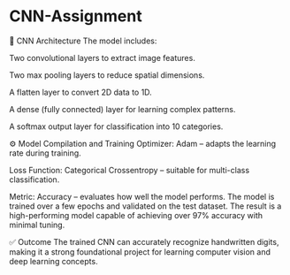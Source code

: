 # CNN-Assignment
🧱 CNN Architecture
The model includes:

Two convolutional layers to extract image features.

Two max pooling layers to reduce spatial dimensions.

A flatten layer to convert 2D data to 1D.

A dense (fully connected) layer for learning complex patterns.

A softmax output layer for classification into 10 categories.

⚙️ Model Compilation and Training
Optimizer: Adam – adapts the learning rate during training.

Loss Function: Categorical Crossentropy – suitable for multi-class classification.

Metric: Accuracy – evaluates how well the model performs.
The model is trained over a few epochs and validated on the test dataset. The result is a high-performing model capable of achieving over 97% accuracy with minimal tuning.

✅ Outcome
The trained CNN can accurately recognize handwritten digits, making it a strong foundational project for learning computer vision and deep learning concepts.
